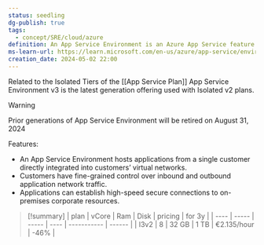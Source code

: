 ```yaml
---
status: seedling
dg-publish: true
tags:
  - concept/SRE/cloud/azure
definition: An App Service Environment is an Azure App Service feature that provides a fully isolated and dedicated environment for running App Service apps securely at high scale.
ms-learn-url: https://learn.microsoft.com/en-us/azure/app-service/environment/overview
creation_date: 2024-05-02 22:00
---
```


Related to the Isolated Tiers of the [[App Service Plan]]
App Service Environment v3 is the latest generation offering used with Isolated v2 plans.

> [!warning] 
> Prior generations of App Service Environment will be retired on August 31, 2024

Features:
- An App Service Environment hosts applications from a single customer directly integrated into customers’ virtual networks. 
- Customers have fine-grained control over inbound and outbound application network traffic. 
- Applications can establish high-speed secure connections to on-premises corporate resources.


> [!summary] 
> | plan | vCore | Ram   | Disk | pricing     | for 3y |
> | ---- | ----- | ----- | ---- | ----------- | ------ |
> | I3v2 | 8     | 32 GB | 1 TB | €2.135/hour | -46%   |

